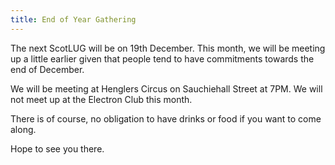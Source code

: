 ```yaml
---
title: End of Year Gathering
---
```


The next ScotLUG will be on 19th December. This month, we will be meeting up a little earlier given that people tend to have commitments towards the end of December.

We will be meeting at Henglers Circus on Sauchiehall Street at 7PM. We will not meet up at the Electron Club this month.

There is of course, no obligation to have drinks or food if you want to come along.

Hope to see you there.
